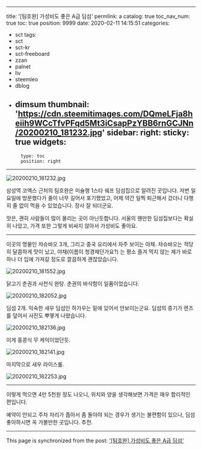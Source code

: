 
---
title: '[팀호완] 가성비도 좋은 A급 딤섬'
permlink: a
catalog: true
toc_nav_num: true
toc: true
position: 9999
date: 2020-02-11 14:15:51
categories:
- sct
tags:
- sct
- sct-kr
- sct-freeboard
- zzan
- palnet
- liv
- steemleo
- dblog
- dimsum
thumbnail: 'https://cdn.steemitimages.com/DQmeLFja8heiih9WCcTfvPFqd5Mt3iCsapPzYBB6rnGCJNn/20200210_181232.jpg'
sidebar:
    right:
        sticky: true
widgets:
    -
        type: toc
        position: right
---


![20200210_181232.jpg](https://cdn.steemitimages.com/DQmeLFja8heiih9WCcTfvPFqd5Mt3iCsapPzYBB6rnGCJNn/20200210_181232.jpg)
<br>

삼성역 코엑스 근처의 팀호완은 미슐랭 1스타 쉐프 딤섬집으로 알려진 곳입니다. 저번 일요일에 방문했다가 줄이 너무 길어서 포기했었고, 어제 약간 일찍 퇴근해서 갔더니 다행히 줄 없이 먹을 수 있었습니다. 장사 잘 되더군요.

맛은, 괜히 사람들이 많이 몰리는 곳이 아닌듯합니다. 서울의 웬만한 딤섬집보다는 확실히 나았고, 가격 또한 그렇게 비싸지 않아서 가성비도 좋아요.

---

이곳의 명물인 챠슈바오 3개, 그리고 중국 요리에서 자주 보이는 야채. 챠슈바오는 적당히 달콤하게 맛이 났고, 야채(이름이 청경채던가요?) 는 평소 즐겨 먹지 않는 제가 바로 하나 더 입에 가져갈 정도로 깔끔하게 괜찮았습니다.

![20200210_181552.jpg](https://cdn.steemitimages.com/DQmPZmMC8FS2xTHkEGSx7Tx5rpxmY9UJaqdYMuxo9ANsLAj/20200210_181552.jpg)
<br>

닭고기 춘권과 사천식 완탕. 춘권의 바삭함이 일품이었습니다.

![20200210_182052.jpg](https://cdn.steemitimages.com/DQmfFhm2n9hoAMajWgKRP7CVNyFuPaQHf3zhNkGrPnX4yHh/20200210_182052.jpg)
<br>

딤섬 2개. 익숙한 새우 딤섬인 하가우는 밑에 있어서 안보이는군요. 딤섬의 증기가 렌즈를 덮어서 사진도 뿌옇게 나왔습니다.

![20200210_182136.jpg](https://cdn.steemitimages.com/DQmRsdYMgw4f5B8u6sMeaammn5aE5mve7UpoZYvqu85uP4n/20200210_182136.jpg)
<br>

이게 홍콩식 무 케익이었던듯. 

![20200210_182141.jpg](https://cdn.steemitimages.com/DQmYo513zDp9RVPVYgojR4SyctJKNYFEgxwiNEYQuEZ378B/20200210_182141.jpg)
<br>

마지막으로 새우 라이스롤. 

![20200210_182253.jpg](https://cdn.steemitimages.com/DQmRWJhLbX84PRhXCmR1J73V3HXM5Rkpm3u4BDEKV6QKBVa/20200210_182253.jpg)
<br>

---

이렇게 먹으면 4만 5천원 정도 나오니, 위치와 양을 생각해보면 가격은 매우 합리적인 편입니다.

예약이 안되고 주차 자리가 좁아서 좀 돌아야 되는 경우가 생기는 불편함이 있으나, 딤섬 좋아하시면 꼭 가볼만한 곳입니다. 추천.

- - -

This page is synchronized from the post: ['[팀호완] 가성비도 좋은 A급 딤섬'](https://steemit.com/@glory7/a)
